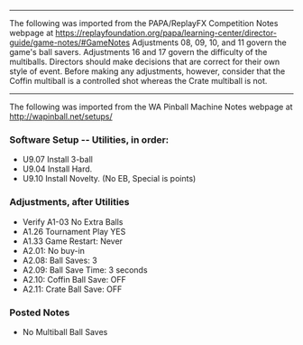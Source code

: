 ***
The following was imported from the PAPA/ReplayFX Competition Notes webpage at https://replayfoundation.org/papa/learning-center/director-guide/game-notes/#GameNotes
Adjustments 08, 09, 10, and 11 govern the game's ball savers. Adjustments 16 and 17 govern the difficulty of the multiballs. Directors should make decisions that are correct for their own style of event. Before making any adjustments, however, consider that the Coffin multiball is a controlled shot whereas the Crate multiball is not.
***
The following was imported from the WA Pinball Machine Notes webpage at http://wapinball.net/setups/
### Software Setup -- Utilities, in order:
-   U9.07 Install 3-ball
-   U9.04 Install Hard.
-   U9.10 Install Novelty. (No EB, Special is points)
### Adjustments, after Utilities
-   Verify A1-03 No Extra Balls
-   A1.26 Tournament Play YES
-   A1.33 Game Restart: Never
-   A2.01: No buy-in
-   A2.08: Ball Saves: 3
-   A2.09: Ball Save Time: 3 seconds
-   A2.10: Coffin Ball Save: OFF
-   A2.11: Crate Ball Save: OFF
### Posted Notes
-   No Multiball Ball Saves
